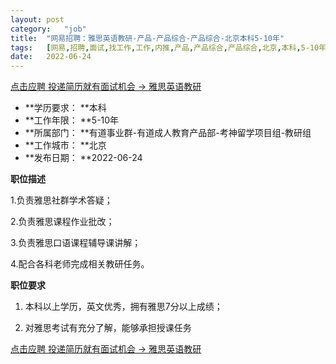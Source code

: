 ```yaml
---
layout:	post
category:	"job"
title:	"网易招聘：雅思英语教研-产品-产品综合-产品综合-北京本科5-10年"
tags:	[网易,招聘,面试,找工作,工作,内推,产品,产品综合,产品综合,北京,本科,5-10年]
date:	2022-06-24
---
```


[点击应聘 投递简历就有面试机会 ->  雅思英语教研](http://mobile.bole.netease.com/bole/boleDetail?id=28988&employeeId=346f03c3cda5f04c&key=all)



- **学历要求： **本科
- **工作年限： **5-10年
- **所属部门： **有道事业群-有道成人教育产品部-考神留学项目组-教研组
- **工作城市： **北京
- **发布日期： **2022-06-24



**职位描述**

1.负责雅思社群学术答疑；

2.负责雅思课程作业批改；

3.负责雅思口语课程辅导课讲解；

4.配合各科老师完成相关教研任务。





**职位要求**

1. 本科以上学历，英文优秀，拥有雅思7分以上成绩；

2. 对雅思考试有充分了解，能够承担授课任务



[点击应聘 投递简历就有面试机会 ->  雅思英语教研](http://mobile.bole.netease.com/bole/boleDetail?id=28988&employeeId=346f03c3cda5f04c&key=all)